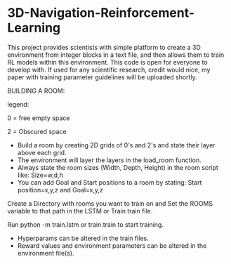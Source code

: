 # 3D-Navigation-Reinforcement-Learning
This project provides scientists with simple platform to create a 3D environment from integer blocks in a text file, and then allows them to train RL models within this environment.
This code is open for everyone to develop with. If used for any scientific research, credit would nice, my paper with training parameter guidelines will be uploaded shortly.


BUILDING A ROOM:

legend:

0 = free empty space

2 = Obscured space

- Build a room by creating 2D grids of 0's and 2's and state their layer above each grid. 
- The environment will layer the layers in the load_room function.
- Always state the room sizes (Width, Depth, Height) in the room script like: Size=w,d,h
- You can add Goal and Start positions to a room by stating: Start position=x,y,z and Goal=x,y,z


Create a Directory with rooms you want to train on and Set the ROOMS variable to that path in the LSTM or Train train file.

Run python -m train.lstm or train.train to start training. 

- Hyperparams can be altered in the train files.
- Reward values and environment parameters can be altered in the environment file(s).



